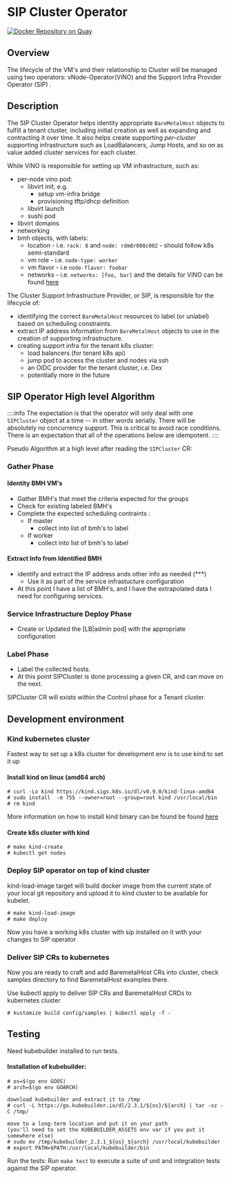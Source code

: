 # SIP Cluster Operator

[![Docker Repository on Quay](https://quay.io/repository/airshipit/sip/status "Docker Repository on Quay")](https://quay.io/repository/airshipit/sip)

## Overview

The lifecycle of the VM's and their relationship to Cluster will be managed using two operators: vNode-Operator(ViNO) and the Support Infra Provider Operator (SIP) .


## Description

The SIP Cluster Operator helps identity appropriate `BareMetalHost` objects to fulfill a tenant cluster, including initial creation as well as expanding and contracting it over time.  It also helps create supporting *per-cluster* supporting infrastructure such as LoadBalancers, Jump Hosts, and so on as value added cluster services for each cluster.

While ViNO is responsible for setting up VM infrastructure, such as:

- per-node vino pod:
    * libvirt init, e.g.
        * setup vm-infra bridge
        * provisioning tftp/dhcp definition
    * libvirt launch
    * sushi pod
- libvirt domains
- networking
- bmh objects, with labels:
    * location - i.e. `rack: 8` and `node: rdm8r008c002` - should follow k8s semi-standard
    * vm role - i.e. `node-type: worker` 
    * vm flavor - i.e `node-flavor: foobar`
    * networks - i.e. `networks: [foo, bar]`
and the details for ViNO can be found [here](https://hackmd.io/KSu8p4QeTc2kXIjlrso2eA) 

The Cluster Support Infrastructure Provider, or SIP, is responsible for the lifecycle of:
- identifying the correct `BareMetalHost` resources to label (or unlabel) based on scheduling constraints. 
- extract IP address information from `BareMetalHost` objects to use in the creation of supporting infrastructure.
- creating support infra for the tenant k8s cluster:
    * load balancers (for tenant k8s api)
    * jump pod to access the cluster and nodes via ssh
    * an OIDC provider for the tenant cluster, i.e. Dex
    * potentially more in the future

## SIP Operator High level Algorithm

::::info
The expectation is that the operator will only deal with one `SIPCluster` object at a time -- in other words serially. There will be absolutely no concurrency support. This is critical to avoid race conditions. There is an expectation that all of the operations below are idempotent.
::::

Pseudo Algorithm at a high level after reading the `SIPCluster` CR:

### Gather Phase

#### Identity BMH VM's
- Gather BMH's that meet the criteria expected for the groups
- Check for existing labeled BMH's 
- Complete the expected scheduling contraints :
    - If master 
        -  collect into list of bmh's to label
    - If worker
        - collect into list of bmh's to label
#### Extract Info from Identified BMH
-  identify and extract  the IP address ands other info as needed (***)
    -  Use it as part of the service infrastucture configuration
- At this point I have a list of BMH's, and I have the extrapolated data I need for configuring services.

### Service Infrastructure Deploy Phase
- Create or Updated the [LB|admin pod] with the appropriate configuration

### Label Phase
- Label the collected hosts.
- At this point SIPCluster is done processing a given CR, and can move on the next.


SIPCluster CR will exists within the Control phase for a Tenant cluster.

## Development environment

### Kind kubernetes cluster
Fastest way to set up a k8s cluster for development env is to use kind to set it up

#### Install kind on linux (amd64 arch)

```
# curl -Lo kind https://kind.sigs.k8s.io/dl/v0.9.0/kind-linux-amd64
# sudo install  -m 755 --owner=root --group=root kind /usr/local/bin
# rm kind
```

More information on how to install kind binary can be found be found [here](https://kind.sigs.k8s.io/docs/user/quick-start/#installation)

#### Create k8s cluster with kind

```
# make kind-create
# kubectl get nodes
```

### Deploy SIP operator on top of kind cluster
kind-load-image target will build docker image from the current state of your local
git repository and upload it to kind cluster to be available for kubelet.

```
# make kind-load-image
# make deploy
```

Now you have a working k8s cluster with sip installed on it with your changes to SIP operator

### Deliver SIP CRs to kubernetes

Now you are ready to craft and add BaremetalHost CRs into cluster, check samples directory
to find BaremetalHost examples there.

Use kubectl apply to deliver SIP CRs and BaremetalHost CRDs to kubernetes cluster

```
# kustomize build config/samples | kubectl apply -f -
```

## Testing

Need kubebuilder installed to run tests.

#### Installation of kubebuilder:

```
# os=$(go env GOOS)
# arch=$(go env GOARCH)

download kubebuilder and extract it to /tmp
# curl -L https://go.kubebuilder.io/dl/2.3.1/${os}/${arch} | tar -xz -C /tmp/

move to a long-term location and put it on your path
(you'll need to set the KUBEBUILDER_ASSETS env var if you put it somewhere else)
# sudo mv /tmp/kubebuilder_2.3.1_${os}_${arch} /usr/local/kubebuilder
# export PATH=$PATH:/usr/local/kubebuilder/bin
```
Run the tests:
Run `make test` to execute a suite of unit and integration tests against the SIP
operator.
